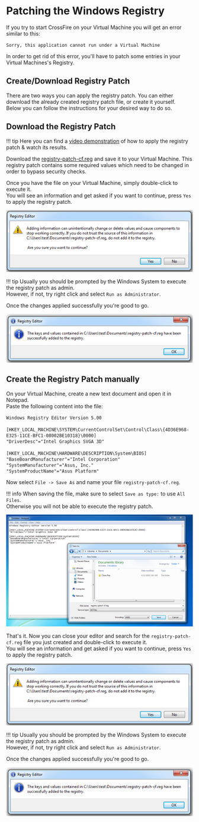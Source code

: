 # Patching the Windows Registry

If you try to start CrossFire on your Virtual Machine you will get an error similar to this:

```
Sorry, this application cannot run under a Virtual Machine
```

In order to get rid of this error, you'll have to patch some entries in your Virtual Machines's Registry.  

## Create/Download Registry Patch

There are two ways you can apply the registry patch. You can either download the already created registry patch file, or create it yourself.  
Below you can follow the instructions for your desired way to do so.

## Download the Registry Patch

!!! tip
    Here you can find a [video demonstration](https://www.youtube.com/watch?v=HsFENx_ewGo) of how to apply the registry patch & watch its results.  

Download the [registry-patch-cf.reg](https://github.com/PDDStudio/vmware-crossfire-patch/blob/master/patches/registry-patch-cf.reg) and save it to your Virtual Machine.
This registry patch contains some required values which need to be changed in order to bypass security checks.  

Once you have the file on your Virtual Machine, simply double-click to execute it.  
You will see an information and get asked if you want to continue, press `Yes` to apply the registry patch.  

![](../../img/registry-patch/registry-editor-warning.png)

!!! tip
    Usually you should be prompted by the Windows System to execute the registry patch as admin.  
    However, if not, try right click and select `Run as Administrator`.  

Once the changes applied successfully you're good to go.  

![](../../img/registry-patch/registry-editor-import-success.png)

## Create the Registry Patch manually

On your Virtual Machine, create a new text document and open it in Notepad.  
Paste the following content into the file:

```
Windows Registry Editor Version 5.00

[HKEY_LOCAL_MACHINE\SYSTEM\CurrentControlSet\Control\Class\{4D36E968-E325-11CE-BFC1-08002BE10318}\0000]
"DriverDesc"="Intel Graphics SVGA 3D"

[HKEY_LOCAL_MACHINE\HARDWARE\DESCRIPTION\System\BIOS]
"BaseBoardManufacturer"="Intel Corporation"
"SystemManufacturer"="Asus, Inc."
"SystemProductName"="Asus Platform"
```

Now select `File -> Save As` and name your file `registry-patch-cf.reg`.

!!! info
    When saving the file, make sure to select `Save as type:` to use `All Files`.  
    Otherwise you will not be able to execute the registry patch.

![](../../img/registry-patch/manual-save-as-sample.png)  

That's it. Now you can close your editor and search for the `registry-patch-cf.reg` file you just created and double-click to execute it.  
You will see an information and get asked if you want to continue, press `Yes` to apply the registry patch.  

![](../../img/registry-patch/registry-editor-warning.png)

!!! tip
    Usually you should be prompted by the Windows System to execute the registry patch as admin.  
    However, if not, try right click and select `Run as Administrator`.  

Once the changes applied successfully you're good to go.  

![](../../img/registry-patch/registry-editor-import-success.png)

